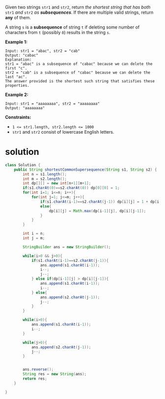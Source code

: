 Given two strings `str1` and `str2`, return *the shortest string that has both* `str1` *and* `str2` *as **subsequences***. If there are multiple valid strings, return **any** of them.

A string `s` is a **subsequence** of string `t` if deleting some number of characters from `t` (possibly `0`) results in the string `s`.

 

**Example 1:**

```
Input: str1 = "abac", str2 = "cab"
Output: "cabac"
Explanation: 
str1 = "abac" is a subsequence of "cabac" because we can delete the first "c".
str2 = "cab" is a subsequence of "cabac" because we can delete the last "ac".
The answer provided is the shortest such string that satisfies these properties.
```

**Example 2:**

```
Input: str1 = "aaaaaaaa", str2 = "aaaaaaaa"
Output: "aaaaaaaa"
```

 

**Constraints:**

- `1 <= str1.length, str2.length <= 1000`
- `str1` and `str2` consist of lowercase English letters.

# solution

```java
class Solution {
    public String shortestCommonSupersequence(String s1, String s2) {
        int n = s1.length();
        int m = s2.length();
        int dp[][] = new int[n+1][m+1];
        if(s1.charAt(0)==s2.charAt(0)) dp[0][0] = 1;
        for(int i=1; i<=n; i++){
            for(int j=1; j<=m; j++){
                if(s1.charAt(i-1)==s2.charAt(j-1)) dp[i][j] = 1 + dp[i-1][j-1];
                else{
                    dp[i][j] = Math.max(dp[i-1][j], dp[i][j-1]);
                }
            }
        }

        int i = n;
        int j = m;

        StringBuilder ans = new StringBuilder();

        while(i>0 && j>0){
            if(s1.charAt(i-1)==s2.charAt(j-1)){
                ans.append(s1.charAt(i-1));
                i--;
                j--;
            } else if(dp[i-1][j] > dp[i][j-1]){
                ans.append(s1.charAt(i-1));
                i--;
            } else{
                ans.append(s2.charAt(j-1));
                j--;
            }
        }

        while(i>0){
            ans.append(s1.charAt(i-1));
            i--;
        } 

        while(j>0){
            ans.append(s2.charAt(j-1));
            j--;
        }


        ans.reverse();
        String res = new String(ans);
        return res;
    }

}
```

